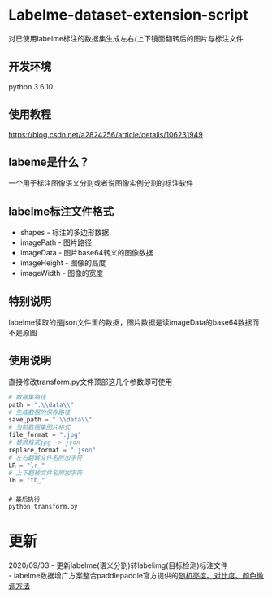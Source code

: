 # Labelme-dataset-extension-script
对已使用labelme标注的数据集生成左右/上下镜面翻转后的图片与标注文件

## 开发环境
python 3.6.10

## 使用教程
https://blog.csdn.net/a2824256/article/details/106231949

## labeme是什么？
一个用于标注图像语义分割或者说图像实例分割的标注软件

## labelme标注文件格式
- shapes - 标注的多边形数据
- imagePath - 图片路径
- imageData - 图片base64转义的图像数据
- imageHeight - 图像的高度
- imageWidth - 图像的宽度

## 特别说明
labelme读取的是json文件里的数据，图片数据是读imageData的base64数据而不是原图

## 使用说明
直接修改transform.py文件顶部这几个参数即可使用
```python
# 数据集路径
path = ".\\data\\"
# 生成数据的保存路径
save_path = ".\\data\\"
# 当前数据集图片格式
file_format = ".jpg"
# 替换格式jpg -> json
replace_format = ".json"
# 左右翻转文件名附加字符
LR = "lr_"
# 上下翻转文件名附加字符
TB = "tb_"
```
####
```shell
# 最后执行
python transform.py
```

# 更新
2020/09/03 - 更新labelme(语义分割)转labelimg(目标检测)标注文件<br>
           - labelme数据增广方案整合paddlepaddle官方提供的[随机亮度、对比度、颜色微调方法](https://www.paddlepaddle.org.cn/tutorials/projectdetail/600424#anchor-10)
